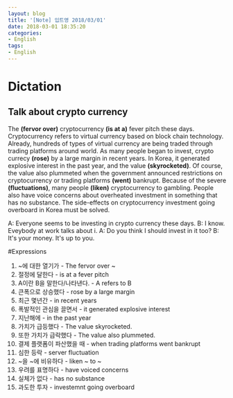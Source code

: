 ```yaml
---
layout: blog
title: '[Note] 입트영 2018/03/01'
date: 2018-03-01 18:35:20
categories: 
- English
tags:
- English
---
```


# Dictation
## Talk about crypto currency

The **(fervor over)** cryptocurrency **(is at a)** fever pitch these days. Cryptocurrency refers to virtual currency based on block chain technology. Already, hundreds of types of virtual currency are being traded through trading platforms around world. As many people began to invest, crypto currecy **(rose)** by a large margin in recent years. In Korea, it generated explosive interest in the past year, and the value **(skyrocketed)**. Of course, the value also plummeted when the government announced restrictions on cryptocurrency or trading platforms **(went)** bankrupt. Because of the severe **(fluctuations)**, many people **(liken)** cryptocurrency to gambling. People also have voice concerns about overheated investment in something that has no substance. The side-effects on cryptocurrency investment going overboard in Korea must be solved.

A: Everyone seems to be investing in crypto currency these days.
B: I know. Eveybody at work talks about i.
A: Do you think I should invest in it too?
B: It's your money. It's up to you.

#Expressions
1. ~에 대한 열기가 - The fervor over ~
2. 절정에 달한다 - is at a fever pitch
3. A이란 B을 말한다/나타낸다. - A refers to B
4. 큰폭으로 상승했다 - rose by a large margin 
5. 최근 몇년간 - in recent years
6. 폭발적인 관심을 끌면서 - it generated explosive interest
7. 지난해에 - in the past year
8. 가치가 급등했다 - The value skyrocketed.
9. 또한 가치가 급락했다 - The value also plummeted.
10. 결제 플랫폼이 파산했을 때 - when trading platforms went bankrupt
11. 심한 등락 - server fluctuation
12. ~을 ~에 비유하다 - liken ~ to ~
13. 우려를 표명하다 - have voiced concerns
14. 실체가 없다 - has no substance
15. 과도한 투자 - investemnt going overboard
